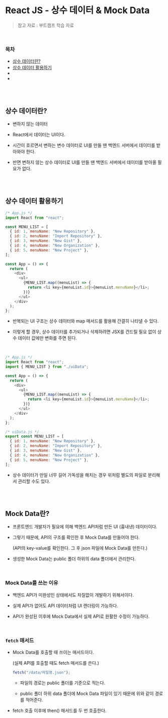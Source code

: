 # React JS - 상수 데이터 & Mock Data

> 참고 자료 : 부트캠프 학습 자료

<br/>

### 목차

- <a href="">상수 데이터란?</a>
- <a href="">상수 데이터 활용하기</a>
- <a href=""></a>
- <a href=""></a>

<br/><br/>

## 상수 데이터란?

- 변하지 않는 데이터

- React에서 데이터는 UI이다.

- 시간이 흐르면서 변하는 변수 데이터로 UI를 만들 땐 백엔드 서버에서 데이터를 받아와야 한다.

- 반면 변하지 않는 상수 데이터로 UI를 만들 땐 백엔드 서버에서 데이터를 받아올 필요가 없다.

<br/><br/>

## 상수 데이터 활용하기

```js
/* App.js */
import React from "react";

const MENU_LIST = [
  { id: 1, menuName: "New Repository" },
  { id: 2, menuName: "Import Repository" },
  { id: 3, menuName: "New Gist" },
  { id: 4, menuName: "New Organization" },
  { id: 5, menuName: "New Project" },
];

const App = () => {
  return (
    <div>
      <ul>
        {MENU_LIST.map((menuList) => {
          return <li key={menuList.id}>{menuList.menuName}</li>;
        })}
      </ul>
    </div>
  );
};
```

- 반복되는 UI 구조는 상수 데이터와 map 매서드를 활용해 간결히 나타낼 수 있다.

- 이렇게 할 경우, 상수 데이터를 추가되거나 삭제하려면 JSX를 건드릴 필요 없이 상수 데이터 값에만 변화를 주면 된다.

<br/>

```js
/* App.js */
import React from "react";
import { MENU_LIST } from "./uiData";

const App = () => {
  return (
    <div>
      <ul>
        {MENU_LIST.map((menuList) => {
          return <li key={menuList.id}>{menuList.menuName}</li>;
        })}
      </ul>
    </div>
  );
};
```

```js
/* uiData.js */
export const MENU_LIST = [
  { id: 1, menuName: "New Repository" },
  { id: 2, menuName: "Import Repository" },
  { id: 3, menuName: "New Gist" },
  { id: 4, menuName: "New Organization" },
  { id: 5, menuName: "New Project" },
];
```

- 상수 데이터가 만일 너무 길어 가독성을 해치는 경우 위처럼 별도의 파일로 분리해서 관리할 수도 있다.

<br/><br/>

## Mock Data란?

- 프론트엔드 개발자가 필요에 의해 백엔드 API처럼 만든 UI (흉내낸) 데이터이다.

- 그렇기 때문에, API의 구조를 확인한 후 Mock Data를 만들어야 한다.

  (API의 key-value를 확인한다. 그 후 json 파일에 Mock Data를 만든다.)

- 생성한 Mock Data는 public 폴더 하위의 data 폴더에서 관리한다.

<br/>

### Mock Data를 쓰는 이유

- 백엔드 API가 미완성인 상태에서도 차질없이 개발하기 위해서이다.

- 실제 API가 없어도 API 데이터처럼 UI 랜더링이 가능하다.

- API가 완성된 이후에 Mock Data에서 실제 API로 원활한 수정이 가능하다.

<br/>

### <code>fetch</code> 매서드

- Mock Data를 호출할 때 쓰이는 매서드이다.

  (실제 API를 호출할 때도 fetch 매서드를 쓴다.)

  ```js
  fetch("/data/파일명.json");
  ```

  - 파일의 경로는 public 폴더를 기준으로 적는다.

  - public 폴더 하위 data 폴더에 Mock Data 파일이 있기 때문에 위와 같이 경로를 적어준다.

- fetch 호출 이후에 then() 매서드를 두 번 호출한다.
